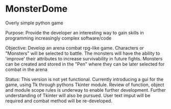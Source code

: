 # MonsterDome

Overly simple python game

Purpose: 
Provide the developer an interesting way to gain skills in programming increasingly complex software/code

Objective: 
Develop an arena combat rpg-like game. Characters or "Monsters" will be selected to battle. The monsters will have the ability to 'improve' their attributes to increase survivability in future fights. Monsters can be created and stored in the "Pen" where they can be later selected for combat in the arena 

Status:
This version is not yet functional. Currently introducing a gui for the game, using Tk through pythons Tkinter module. Review of function, object and module scope rules is underway to enable further development. Further understanding of Tkinter will also be pursued. User text imput will be required and combat method will be re-developed.



